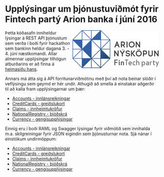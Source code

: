 # Upplýsingar um þjónustuviðmót fyrir Fintech partý Arion banka í júní 2016
<a href="http://fintechparty.is"><img src="/img/FinTechPartylogo.png?raw=true" align="right" ></a>

Þetta kóðasafn inniheldur lýsingar á REST API þjónustum sem verða í boði fyrir hackathon sem bankinn heldur dagana 3. - 4. júní næstkomandi. Allar almennar upplýsingar tilhögun atburðarins er að finna á [heimasíðu hans](http://fintechparty.is). 

Annars má átta sig á API forritunarviðmótinu með því að nota beinar slóðir í veflýsingu sem geymd er hér undir. Athugið að smella á einstakar aðgerðir til að kalla fram upplýsingarnar um þær:

* [Accounts - innlánsreikningar](https://rawgit.com/kristinnstefansson/intechParty201606Documentation/master/Accounts/Accounts.html)  
* [CreditCards - greiðslukort](https://rawgit.com/kristinnstefansson/intechParty201606Documentation/master/CreditCards/CreditCards.html)  
* [Claims - innheimtukröfur](https://rawgit.com/kristinnstefansson/intechParty201606Documentation/master/Claims/Claims.html)
* [NationalRegistry - þjóðskrá](https://rawgit.com/kristinnstefansson/intechParty201606Documentation/master/NationalRegistry/NationalRegistry.html)
* [Currency - gengisupplýsingar](https://rawgit.com/kristinnstefansson/intechParty201606Documentation/master/Currency/Currency.html)

Einnig eru í boði RAML og Swagger lýsingar fyrir viðmótið sem  innihalda m.a. skilgreiningar fyrir JSON eigindin sem þjónusturnar nota. Sjá nánar í einstökum undirmöppum:

* [Accounts - innlánsreikningar](https://github.com/kristinnstefansson/intechParty201606Documentation/tree/master/Accounts)  
* [CreditCards - greiðslukort](https://github.com/kristinnstefansson/intechParty201606Documentation/tree/master/CreditCards)  
* [Claims - innheimtukröfur](https://github.com/kristinnstefansson/intechParty201606Documentation/tree/master/Claims)
* [NationalRegistry - þjóðskrá](https://github.com/kristinnstefansson/intechParty201606Documentation/tree/master/NationalRegistry)
* [Currency - gengisupplýsingar](https://github.com/kristinnstefansson/intechParty201606Documentation/tree/master/Currency)
